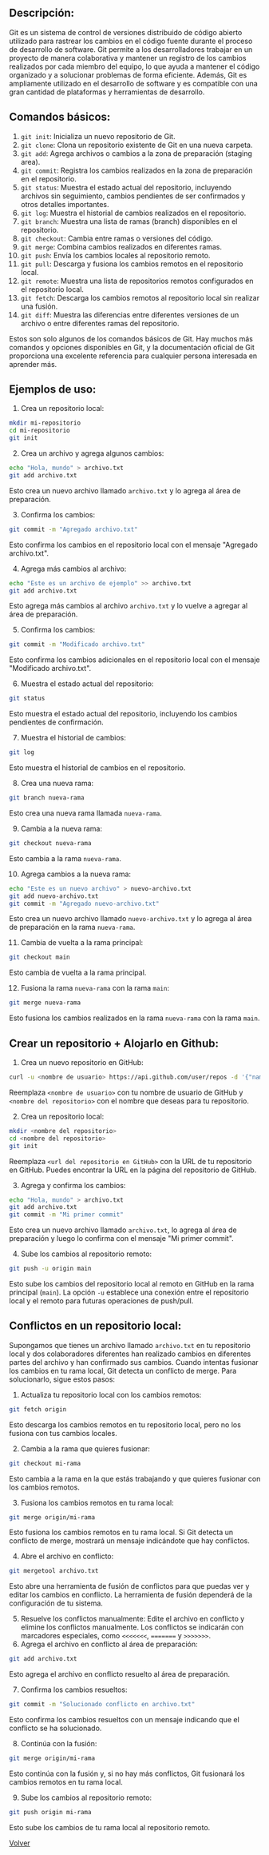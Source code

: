 ## Descripción:

Git es un sistema de control de versiones distribuido de código abierto utilizado para rastrear los cambios en el código fuente durante el proceso de desarrollo de software. Git permite a los desarrolladores trabajar en un proyecto de manera colaborativa y mantener un registro de los cambios realizados por cada miembro del equipo, lo que ayuda a mantener el código organizado y a solucionar problemas de forma eficiente. Además, Git es ampliamente utilizado en el desarrollo de software y es compatible con una gran cantidad de plataformas y herramientas de desarrollo.

## Comandos básicos:

1.  `git init`: Inicializa un nuevo repositorio de Git.
2.  `git clone`: Clona un repositorio existente de Git en una nueva carpeta.
3.  `git add`: Agrega archivos o cambios a la zona de preparación (staging area).
4.  `git commit`: Registra los cambios realizados en la zona de preparación en el repositorio.
5.  `git status`: Muestra el estado actual del repositorio, incluyendo archivos sin seguimiento, cambios pendientes de ser confirmados y otros detalles importantes.
6.  `git log`: Muestra el historial de cambios realizados en el repositorio.
7.  `git branch`: Muestra una lista de ramas (branch) disponibles en el repositorio.
8.  `git checkout`: Cambia entre ramas o versiones del código.
9.  `git merge`: Combina cambios realizados en diferentes ramas.
10.  `git push`: Envía los cambios locales al repositorio remoto.
11.  `git pull`: Descarga y fusiona los cambios remotos en el repositorio local.
12.  `git remote`: Muestra una lista de repositorios remotos configurados en el repositorio local.
13.  `git fetch`: Descarga los cambios remotos al repositorio local sin realizar una fusión.
14.  `git diff`: Muestra las diferencias entre diferentes versiones de un archivo o entre diferentes ramas del repositorio.

Estos son solo algunos de los comandos básicos de Git. Hay muchos más comandos y opciones disponibles en Git, y la documentación oficial de Git proporciona una excelente referencia para cualquier persona interesada en aprender más.

## Ejemplos de uso:

1. Crea un repositorio local:

```bash
mkdir mi-repositorio
cd mi-repositorio
git init
```

2. Crea un archivo y agrega algunos cambios:

```bash
echo "Hola, mundo" > archivo.txt
git add archivo.txt
```

Esto crea un nuevo archivo llamado `archivo.txt` y lo agrega al área de preparación.

3. Confirma los cambios:

```bash
git commit -m "Agregado archivo.txt"
```

Esto confirma los cambios en el repositorio local con el mensaje "Agregado archivo.txt".

4. Agrega más cambios al archivo:

```bash
echo "Este es un archivo de ejemplo" >> archivo.txt
git add archivo.txt
```

Esto agrega más cambios al archivo `archivo.txt` y lo vuelve a agregar al área de preparación.

5. Confirma los cambios:

```bash
git commit -m "Modificado archivo.txt"
```

Esto confirma los cambios adicionales en el repositorio local con el mensaje "Modificado archivo.txt".

6. Muestra el estado actual del repositorio:

```bash
git status
```

Esto muestra el estado actual del repositorio, incluyendo los cambios pendientes de confirmación.

7. Muestra el historial de cambios:

```bash
git log
```

Esto muestra el historial de cambios en el repositorio.

8. Crea una nueva rama:

```bash
git branch nueva-rama
```

Esto crea una nueva rama llamada `nueva-rama`.

9. Cambia a la nueva rama:

```bash
git checkout nueva-rama
```

Esto cambia a la rama `nueva-rama`.

10. Agrega cambios a la nueva rama:

```bash
echo "Este es un nuevo archivo" > nuevo-archivo.txt
git add nuevo-archivo.txt
git commit -m "Agregado nuevo-archivo.txt"
```

Esto crea un nuevo archivo llamado `nuevo-archivo.txt` y lo agrega al área de preparación en la rama `nueva-rama`.

11. Cambia de vuelta a la rama principal:

```bash
git checkout main
```

Esto cambia de vuelta a la rama principal.

12. Fusiona la rama `nueva-rama` con la rama `main`:

```bash
git merge nueva-rama
```

Esto fusiona los cambios realizados en la rama `nueva-rama` con la rama `main`.

## Crear un repositorio + Alojarlo en Github:

1.  Crea un nuevo repositorio en GitHub:

```bash
curl -u <nombre de usuario> https://api.github.com/user/repos -d '{"name":"<nombre del repositorio>"}'
```

Reemplaza `<nombre de usuario>` con tu nombre de usuario de GitHub y `<nombre del repositorio>` con el nombre que deseas para tu repositorio.

2.  Crea un repositorio local:

```bash
mkdir <nombre del repositorio>
cd <nombre del repositorio>
git init
```

Reemplaza `<url del repositorio en GitHub>` con la URL de tu repositorio en GitHub. Puedes encontrar la URL en la página del repositorio de GitHub.

3.  Agrega y confirma los cambios:

```bash
echo "Hola, mundo" > archivo.txt
git add archivo.txt
git commit -m "Mi primer commit"
```

Esto crea un nuevo archivo llamado `archivo.txt`, lo agrega al área de preparación y luego lo confirma con el mensaje "Mi primer commit".

4.  Sube los cambios al repositorio remoto:

```bash
git push -u origin main
```

Esto sube los cambios del repositorio local al remoto en GitHub en la rama principal (`main`). La opción `-u` establece una conexión entre el repositorio local y el remoto para futuras operaciones de push/pull.

## Conflictos en un repositorio local:

Supongamos que tienes un archivo llamado `archivo.txt` en tu repositorio local y dos colaboradores diferentes han realizado cambios en diferentes partes del archivo y han confirmado sus cambios. Cuando intentas fusionar los cambios en tu rama local, Git detecta un conflicto de merge. Para solucionarlo, sigue estos pasos:

1.  Actualiza tu repositorio local con los cambios remotos:

```bash
git fetch origin
```

Esto descarga los cambios remotos en tu repositorio local, pero no los fusiona con tus cambios locales.

2.  Cambia a la rama que quieres fusionar:

```bash
git checkout mi-rama
```

Esto cambia a la rama en la que estás trabajando y que quieres fusionar con los cambios remotos.

3.  Fusiona los cambios remotos en tu rama local:

```bash
git merge origin/mi-rama
```

Esto fusiona los cambios remotos en tu rama local. Si Git detecta un conflicto de merge, mostrará un mensaje indicándote que hay conflictos.

4.  Abre el archivo en conflicto:

```bash
git mergetool archivo.txt
```

Esto abre una herramienta de fusión de conflictos para que puedas ver y editar los cambios en conflicto. La herramienta de fusión dependerá de la configuración de tu sistema.

5. Resuelve los conflictos manualmente:
	Edite el archivo en conflicto y elimine los conflictos manualmente. Los conflictos se indicarán con marcadores especiales, como `<<<<<<<`, `=======` y `>>>>>>>`.
6. Agrega el archivo en conflicto al área de preparación:

```bash
git add archivo.txt
```

Esto agrega el archivo en conflicto resuelto al área de preparación.

7.  Confirma los cambios resueltos:

```bash
git commit -m "Solucionado conflicto en archivo.txt"
```

Esto confirma los cambios resueltos con un mensaje indicando que el conflicto se ha solucionado.

8.  Continúa con la fusión:

```bash
git merge origin/mi-rama
```

Esto continúa con la fusión y, si no hay más conflictos, Git fusionará los cambios remotos en tu rama local.

9.  Sube los cambios al repositorio remoto:

```bash
git push origin mi-rama
```

Esto sube los cambios de tu rama local al repositorio remoto.

[Volver](/Herramientas_de_desarrollo.md)